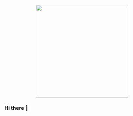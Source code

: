 <div align="center">
  <img src="https://media.tenor.com/qen7dlo-K6oAAAAC/fox.gif" height="300"/>
</div>

### Hi there 👋

<!--
**bbbaipooo/bbbaipooo** is a ✨ _special_ ✨ repository because its `README.md` (this file) appears on your GitHub profile.

Here are some ideas to get you started:

- 🔭 I’m currently working on ...
- 🌱 I’m currently learning ...
- 👯 I’m looking to collaborate on ...
- 🤔 I’m looking for help with ...
- 💬 Ask me about ...
- 📫 How to reach me: ...
- 😄 Pronouns: ...
- ⚡ Fun fact: ...
-->
